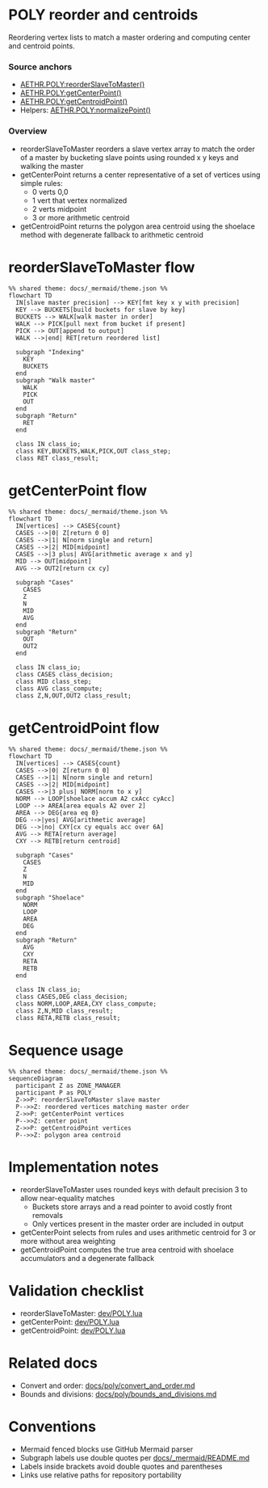 # POLY reorder and centroids

Reordering vertex lists to match a master ordering and computing center and centroid points.

### Source anchors
- [AETHR.POLY:reorderSlaveToMaster()](https://github.com/Gh0st352/AETHR/blob/main/dev/POLY.lua#L1705)
- [AETHR.POLY:getCenterPoint()](https://github.com/Gh0st352/AETHR/blob/main/dev/POLY.lua#L1779)
- [AETHR.POLY:getCentroidPoint()](https://github.com/Gh0st352/AETHR/blob/main/dev/POLY.lua#L1830)
- Helpers: [AETHR.POLY:normalizePoint()](https://github.com/Gh0st352/AETHR/blob/main/dev/POLY.lua#L236)

### Overview
- reorderSlaveToMaster reorders a slave vertex array to match the order of a master by bucketing slave points using rounded x y keys and walking the master
- getCenterPoint returns a center representative of a set of vertices using simple rules:
  - 0 verts 0,0
  - 1 vert that vertex normalized
  - 2 verts midpoint
  - 3 or more arithmetic centroid
- getCentroidPoint returns the polygon area centroid using the shoelace method with degenerate fallback to arithmetic centroid

# reorderSlaveToMaster flow

```mermaid
%% shared theme: docs/_mermaid/theme.json %%
flowchart TD
  IN[slave master precision] --> KEY[fmt key x y with precision]
  KEY --> BUCKETS[build buckets for slave by key]
  BUCKETS --> WALK[walk master in order]
  WALK --> PICK[pull next from bucket if present]
  PICK --> OUT[append to output]
  WALK -->|end| RET[return reordered list]

  subgraph "Indexing"
    KEY
    BUCKETS
  end
  subgraph "Walk master"
    WALK
    PICK
    OUT
  end
  subgraph "Return"
    RET
  end

  class IN class_io;
  class KEY,BUCKETS,WALK,PICK,OUT class_step;
  class RET class_result;
```

# getCenterPoint flow

```mermaid
%% shared theme: docs/_mermaid/theme.json %%
flowchart TD
  IN[vertices] --> CASES{count}
  CASES -->|0| Z[return 0 0]
  CASES -->|1| N[norm single and return]
  CASES -->|2| MID[midpoint]
  CASES -->|3 plus| AVG[arithmetic average x and y]
  MID --> OUT[midpoint]
  AVG --> OUT2[return cx cy]

  subgraph "Cases"
    CASES
    Z
    N
    MID
    AVG
  end
  subgraph "Return"
    OUT
    OUT2
  end

  class IN class_io;
  class CASES class_decision;
  class MID class_step;
  class AVG class_compute;
  class Z,N,OUT,OUT2 class_result;
```

# getCentroidPoint flow

```mermaid
%% shared theme: docs/_mermaid/theme.json %%
flowchart TD
  IN[vertices] --> CASES{count}
  CASES -->|0| Z[return 0 0]
  CASES -->|1| N[norm single and return]
  CASES -->|2| MID[midpoint]
  CASES -->|3 plus| NORM[norm to x y]
  NORM --> LOOP[shoelace accum A2 cxAcc cyAcc]
  LOOP --> AREA[area equals A2 over 2]
  AREA --> DEG{area eq 0}
  DEG -->|yes| AVG[arithmetic average]
  DEG -->|no| CXY[cx cy equals acc over 6A]
  AVG --> RETA[return average]
  CXY --> RETB[return centroid]

  subgraph "Cases"
    CASES
    Z
    N
    MID
  end
  subgraph "Shoelace"
    NORM
    LOOP
    AREA
    DEG
  end
  subgraph "Return"
    AVG
    CXY
    RETA
    RETB
  end

  class IN class_io;
  class CASES,DEG class_decision;
  class NORM,LOOP,AREA,CXY class_compute;
  class Z,N,MID class_result;
  class RETA,RETB class_result;
```

# Sequence usage

```mermaid
%% shared theme: docs/_mermaid/theme.json %%
sequenceDiagram
  participant Z as ZONE_MANAGER
  participant P as POLY
  Z->>P: reorderSlaveToMaster slave master
  P-->>Z: reordered vertices matching master order
  Z->>P: getCenterPoint vertices
  P-->>Z: center point
  Z->>P: getCentroidPoint vertices
  P-->>Z: polygon area centroid
```

# Implementation notes
- reorderSlaveToMaster uses rounded keys with default precision 3 to allow near-equality matches
  - Buckets store arrays and a read pointer to avoid costly front removals
  - Only vertices present in the master order are included in output
- getCenterPoint selects from rules and uses arithmetic centroid for 3 or more without area weighting
- getCentroidPoint computes the true area centroid with shoelace accumulators and a degenerate fallback

# Validation checklist
- reorderSlaveToMaster: [dev/POLY.lua](https://github.com/Gh0st352/AETHR/blob/main/dev/POLY.lua#L1705)
- getCenterPoint: [dev/POLY.lua](https://github.com/Gh0st352/AETHR/blob/main/dev/POLY.lua#L1779)
- getCentroidPoint: [dev/POLY.lua](https://github.com/Gh0st352/AETHR/blob/main/dev/POLY.lua#L1830)

# Related docs
- Convert and order: [docs/poly/convert_and_order.md](./convert_and_order.md)
- Bounds and divisions: [docs/poly/bounds_and_divisions.md](./bounds_and_divisions.md)

# Conventions
- Mermaid fenced blocks use GitHub Mermaid parser
- Subgraph labels use double quotes per [docs/_mermaid/README.md](../_mermaid/README.md)
- Labels inside brackets avoid double quotes and parentheses
- Links use relative paths for repository portability